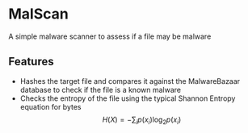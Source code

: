 # MalScan
A simple malware scanner to assess if a file may be malware 


## Features
- Hashes the target file and compares it against the MalwareBazaar database to check if the file is a known malware
- Checks the entropy of the file using the typical Shannon Entropy equation for bytes
$$
H(X) = -\sum_{i} p(x_i) \log_2 p(x_i)
$$
